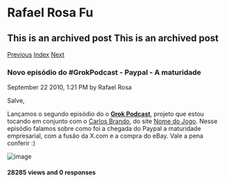 Rafael Rosa Fu
==============

This is an archived post This is an archived post
-------------------------------------------------

[Previous](../../../posts/2010/09/papo-rapido-com-randy-shoup-na-qconsp-2010.html)
[Index](../../../index.html)
[Next](../../../posts/2010/09/lancado-o-grok-podcast.html)

### Novo episódio do \#GrokPodcast - Paypal - A maturidade

September 22 2010, 1:21 PM by Rafael Rosa

Salve,

Lançamos o segundo episódio do o **[Grok
Podcast](http://grokpodcast.com)**, projeto que estou tocando em
conjunto com o [Carlos Brando](http://twitter.com/carlosbrando), do site
[Nome do Jogo](http://nomedojogo.com). Nesse episódio falamos sobre como
foi a chegada do Paypal a maturidade empresarial, com a fusão da X.com e
a compra do eBay. Vale a pena conferir :)

[](http://grokpodcast.com)

![image](../../../image/2010/09/15333954-grok_podcast.jpg.scaled500.jpg)

#### 28285 views and 0 responses


